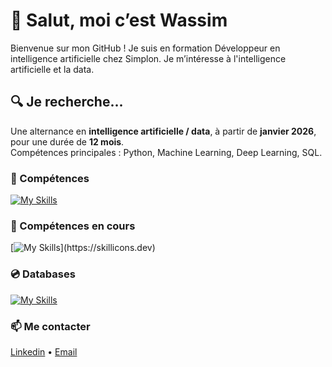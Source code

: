 # 👋 Salut, moi c’est Wassim

Bienvenue sur mon GitHub !
Je suis en formation Développeur en intelligence artificielle chez Simplon.
Je m’intéresse à l'intelligence artificielle et la data.

## 🔍 Je recherche...
Une alternance en **intelligence artificielle / data**, à partir de **janvier 2026**, pour une durée de **12 mois**.  
Compétences principales : Python, Machine Learning, Deep Learning, SQL.



### 🧠 Compétences
[![My Skills](https://skillicons.dev/icons?i=py,js,html,css,java,docker,git,github)](https://skillicons.dev)

### 🚧 Compétences en cours

[![My Skills](https://skillicons.dev/icons?i=django,sklearn,tensorflow,)](https://skillicons.dev)

### 💿 Databases
[![My Skills](https://skillicons.dev/icons?i=mysql,mongodb)](https://skillicons.dev)

### 📫 Me contacter

[Linkedin](https://www.linkedin.com/in/wassim-motasali/) • [Email](mailto:wassim.mts@outlook.fr)






<!--
**shini559/shini559** is a ✨ _special_ ✨ repository because its `README.md` (this file) appears on your GitHub profile.

Here are some ideas to get you started:

- 🔭 I’m currently working on ...
- 🌱 I’m currently learning ...
- 👯 I’m looking to collaborate on ...
- 🤔 I’m looking for help with ...
- 💬 Ask me about ...
- 📫 How to reach me: ...
- 😄 Pronouns: ...
- ⚡ Fun fact: ...
-->
